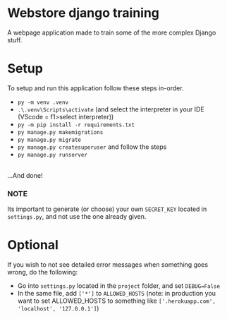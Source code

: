 # Webstore django training
A webpage application made to train some of the more complex Django stuff.

# Setup
To setup and run this application follow these steps in-order.
* `py -m venv .venv`
* `.\.venv\Scripts\activate` (and select the interpreter in your IDE (VScode = f1>select interpreter))
* `py -m pip install -r requirements.txt`
* `py manage.py makemigrations`
* `py manage.py migrate`
* `py manage.py createsuperuser` and follow the steps
* `py manage.py runserver`
<br>
...And done!

### NOTE
Its important to generate (or choose) your own `SECRET_KEY` located in `settings.py`, and not use the one already given.

# Optional
If you wish to not see detailed error messages when something goes wrong, do the following:
* Go into `settings.py` located in the `project` folder, and set `DEBUG=False`
* In the same file, add `['*']` to `ALLOWED_HOSTS`
(note: in production you want to set ALLOWED_HOSTS to something like `['.herokuapp.com', 'localhost', '127.0.0.1']`)
